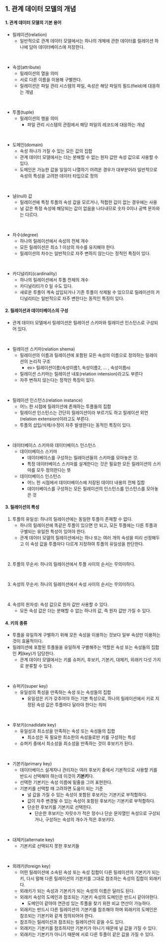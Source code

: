 ## 1. 관계 데이터 모델의 개념

#### 1. 관계 데이터 모델의 기본 용어

- 릴레이션(relation)
  - 일반적으로 관계 데이터 모델에서는 하나의 개체에 관한 데이터를 릴레이션 하나에 담아 데이터베이스에 저장한다.

<br/>

- 속성(attribute)
  - 릴레이션의 열을 의미
  - 서로 다른 이름을 이용해 구별한다.
  - 릴레이션은 파일 관리 시스템의 파일, 속성은 해당 파일의 필드(field)에 대응하는 개념

<br/>

- 투플(tuple)
  - 릴레이션의 행을 의미
    - 파일 관리 시스템의 관점에서 해당 파일의 레코드에 대응하는 개념

<br/>

- 도메인(domain)
  - 속성 하나가 가질 수 있는 모든 값의 집합
  - 관계 데이터 모델에서는 더는 분해할 수 없는 원자 값만 속성 값으로 사용할 수 있다.
  - 도메인은 가능한 값을 일일이 나열하기 어려운 경우가 대부분이라 일반적으로 속성의 특성을 고려한 데이터 타입으로 정의

<br/>

- 널(null) 값
  - 릴레이션에 특정 투플의 속성 값을 모르거나, 적합한 값이 없는 경우에는 사용
  - 널 값은 특정 속성에 해당되는 값이 없음을 나타내므로 숫자 0이나 공백 문자와는 다르다.

<br/>

- 차수(degree)
  - 하나의 릴레이션에서 속성의 전체 개수
  - 모든 릴레이션은 최소 1 이상의 차수를 유지해야 한다.
  - 릴레이션의 차수는 일반적으로 자주 변하지 않는다는 정적인 특징이 있다.

<br/>

- 카디널리티(cardinality)
  - 하나의 릴레이션에서 투플 전체의 개수
  - 카디널리티가 0 일 수도 있다.
  - 새로운 투플이 계속 삽입되거나 기존 투플이 삭제될 수 있으므로 릴레이션의 카디널리티는 일반적으로 자주 변한다는 동적인 특징이 있다.

#### 2. 릴레이션과 데이터베이스의 구성

- 관계 데이터 모델에서 릴레이션은 릴레이션 스키마와 릴레이션 인스턴스로 구성되어 있다.

<br/>

- 릴레이션 스키마(relation shema)
  - 릴레이션의 이름과 릴레이션에 포함된 모든 속성의 이름으로 정의하는 릴레이션의 논리적 구조
    - ex> 릴레이션이름(속성이름1, 속성이름2, ... , 속성이름n)
  - 릴레이션 스키마는 릴레이션 내포(relation intension)라고도 부른다
  - 자주 변하지 않는다는 정적인 특징이 있다.

<br/>

- 릴레이션 인스턴스(relation instance)
  - 어느 한 시점에 릴레이션에 존재하는 투플들의 집합
  - 릴레이션 인스턴스는 간단히 릴레이션이라 부르기도 하고 릴레이션 외연(relation extension)이라고도 부른다.
  - 투플의 삽입/삭제/수정이 자주 발생한다는 동적인 특징이 있다.

<br/>

- 데이터베이스 스키마와 데이터베이스 인스턴스
  - 데이터베이스 스키마
    - 데이터베이스를 구성하는 릴레이션들의 스키마를 모아놓은 것.
    - 특정 데이터베이스 스키마를 설계한다는 것은 필요한 모든 릴레이션의 스키마를 모두 정의한다는 뜻
  - 데이터베이스 인스턴스
    - 어느 한 시점에서 데이터베이스에 저장된 데이터 내용의 전체 집합
    - 데이터베이스를 구성하는 모든 릴레이션의 인스턴스를 인스턴스를 모아놓은 것

#### 3. 릴레이션의 특성

1. 투플의 유일성: 하나의 릴레이션에는 동일한 투플이 존재할 수 없다.
   - 하나의 릴레이션에 똑같은 투플이 있으면 안 되고, 모든 투플에는 다른 투플과 구별되는 유일한 특성이 있어야 한다.
   - 관계 데이터 모델의 릴레이션에서는 하나 또는 여러 개의 속성을 미리 선정해두고 이 속성 값을 투플마다 다르게 지정하여 투플의 유일성을 판단한다.

<br/>

2. 투플의 무순서: 하나의 릴레이션에서 투플 사이의 순서는 무의미하다.

<br/>

3. 속성의 무순서: 하나의 릴레이션에서 속성 사이의 순서는 무의미하다.

<br/>

4. 속성의 원자성: 속성 값으로 원자 값만 사용할 수 있다.
   - 모든 속성 값은 더는 분해할 수 없는 하나의 값, 즉 원자 값만 가질 수 있다.

#### 4. 키의 종류

- 투플을 유일하게 구별하기 위해 모든 속성을 이용하는 것보다 일부 속성만 이용하는 것이 효율적이다.
- 릴레이션에 포함된 투플들을 유일하게 구별해주는 역할은 속성 또는 속성들의 집합인 **키**(key)가 담당한다.
  - 관계 데이터 모델에서는 키를 슈퍼키, 후보키, 기본키, 대체키, 외래키 다섯 가지로 분류할 수 있다.

<br/>

- 슈퍼키(super key)
  - 유일성의 특성을 만족하는 속성 또는 속성들의 집합
    - 유일성은 키가 갖추어야 하는 기본 특성으로, 하나의 릴레이션에서 키로 지정된 속성 값은 투플마다 달라야 한다는 의미

<br/>

- 후보키(cnadidate key)
  - 유일성과 최소성을 만족하는 속성 또는 속성들의 집합
    - 최소성은 꼭 필요한 최소한의 속성들로만 키를 구성하는 특성
  - 슈퍼키 중에서 최소성을 최소성을 만족하는 것이 후보키가 된다.

<br/>

- 기본키(primary key)
  - 데이터베이스 설계자나 관리자는 여러 후보키 중에서 기본적으로 사용할 키를 반드시 선택해야 하는데 이것이 **기본키**다.
  - 선택한 기본키는 속성 이름에 밑줄을 그어 표현한다.
  - 기본키를 선택할 때 고려하면 도움이 되는 기준
    - 널 값을 가질 수 있는 속성이 포함된 후보키는 기본키로 부적합하다.
    - 값이 자주 변경될 수 있는 속성이 포함된 후보키는 기본키로 부적합하다.
    - 단순한 후보키를 기본키로 선택한다.
      - 단순한 후보키는 자릿수가 적은 정수나 단순 문자열인 속성으로 구성되거나, 구성하는 속성의 개수가 적은 후보키다.

<br/>

- 대체키(alternate key)
  - 기본키로 선택되지 못한 후보키들

<br/>

- 외래키(foreign key)
  - 어떤 릴레이션에 소속된 속성 또는 속성 집합이 다른 릴레이션의 기본키가 되는 키, 다시 말해 다른 릴레이션의 기본키를 그대로 참조하는 속성의 집합이 외래키다.
  - 외래키가 되는 속성과 기본키가 되는 속성의 이름은 달라도 된다.
  - 외래키 속성의 도메인과 참조되는 기본키 속성의 도메인은 반드시 같아야한다.
    - 도메인이 같아야 연관성 있는 투플을 찾기 위한 비교 연산이 가능하다.
  - 외래키는 반드시 다른 릴레이션의 기본키를 참조해야 하며 외래키의 도메인은 참조되는 기본키와 같게 정의되어야 한다.
  - 참조하는 릴레이션과 참조되는 릴레이션이 같을 수도 있다.
  - 외래키는 기본키를 참조하지만 기본키가 아니기 때문에 널 값을 가질 수 있다.
  - 외래키는 기본키가 아니기 때문에 서로 다른 투플이 같은 값을 가질 수 있다.
